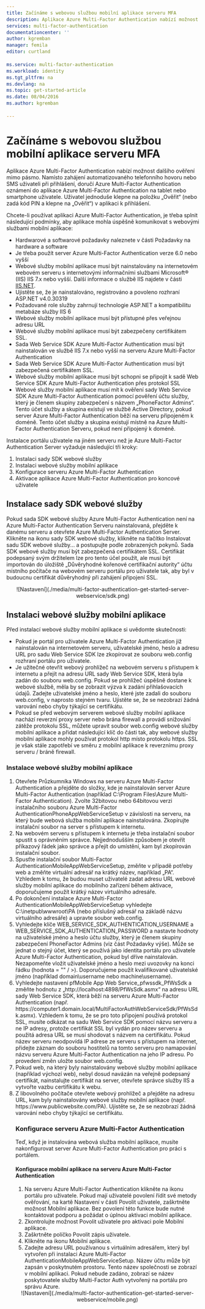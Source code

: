 ```yaml
---
title: Začínáme s webovou službou mobilní aplikace serveru MFA
description: Aplikace Azure Multi-Factor Authentication nabízí možnost dalšího ověření mimo pásmo.  To umožňuje serveru MFA používat nabízená oznámení pro uživatele.
services: multi-factor-authentication
documentationcenter: ''
author: kgremban
manager: femila
editor: curtland

ms.service: multi-factor-authentication
ms.workload: identity
ms.tgt_pltfrm: na
ms.devlang: na
ms.topic: get-started-article
ms.date: 08/04/2016
ms.author: kgremban

---
```

# Začínáme s webovou službou mobilní aplikace serveru MFA
Aplikace Azure Multi-Factor Authentication nabízí možnost dalšího ověření mimo pásmo. Namísto zahájení automatizovaného telefonního hovoru nebo SMS uživateli při přihlášení, doručí Azure Multi-Factor Authentication oznámení do aplikace Azure Multi-Factor Authentication na tablet nebo smartphone uživatele. Uživatel jednoduše klepne na položku „Ověřit“ (nebo zadá kód PIN a klepne na „Ověřit“) v aplikaci k přihlášení.

Chcete-li používat aplikaci Azure Multi-Factor Authentication, je třeba splnit následující podmínky, aby aplikace mohla úspěšně komunikovat s webovými službami mobilní aplikace:

* Hardwarové a softwarové požadavky naleznete v části Požadavky na hardware a software
* Je třeba použít server Azure Multi-Factor Authentication verze 6.0 nebo vyšší
* Webové služby mobilní aplikace musí být nainstalovány na internetovém webovém serveru s internetovými informačními službami Microsoft® (IIS) IIS 7.x nebo vyšší.  Další informace o službě IIS najdete v části [IIS.NET](http://www.iis.net/).
* Ujistěte se, že je nainstalováno, registrováno a povoleno rozhraní ASP.NET v4.0.30319
* Požadované role služby zahrnují technologie ASP.NET a kompatibilitu metabáze služby IIS 6
* Webové služby mobilní aplikace musí být přístupné přes veřejnou adresu URL
* Webové služby mobilní aplikace musí být zabezpečeny certifikátem SSL.
* Sada Web Service SDK Azure Multi-Factor Authentication musí být nainstalován ve službě IIS 7.x nebo vyšší na serveru Azure Multi-Factor Authentication
* Sada Web Service SDK Azure Multi-Factor Authentication musí být zabezpečená certifikátem SSL.
* Webové služby mobilní aplikace musí být schopni se připojit k sadě Web Service SDK Azure Multi-Factor Authentication přes protokol SSL
* Webové služby mobilní aplikace musí mít k ověření sady Web Service SDK Azure Multi-Factor Authentication pomocí pověření účtu služby, který je členem skupiny zabezpečení s názvem „PhoneFactor Admins“. Tento účet služby a skupina existují ve službě Active Directory, pokud server Azure Multi-Factor Authentication běží na serveru připojeném k doméně. Tento účet služby a skupina existují místně na Azure Multi-Factor Authentication Serveru, pokud není připojený k doméně.

Instalace portálu uživatele na jiném serveru než je Azure Multi-Factor Authentication Server vyžaduje následující tři kroky:

1. Instalaci sady SDK webové služby
2. Instalaci webové služby mobilní aplikace
3. Konfigurace serveru Azure Multi-Factor Authentication
4. Aktivace aplikace Azure Multi-Factor Authentication pro koncové uživatele

## Instalace sady SDK webové služby
Pokud sada SDK webové služby Azure Multi-Factor Authentication není na Azure Multi-Factor Authentication Serveru nainstalovaná, přejděte k danému serveru a otevřete Azure Multi-Factor Authentication Server. Klikněte na ikonu sady SDK webové služby, klikněte na tlačítko Instalovat sadu SDK webové služby... a postupujte podle zobrazených pokynů. Sada SDK webové služby musí být zabezpečená certifikátem SSL. Certifikát podepsaný svým držitelem lze pro tento účel použít, ale musí být importován do úložiště „Důvěryhodné kořenové certifikační autority“ účtu místního počítače na webovém serveru portálu pro uživatele tak, aby byl v budoucnu certifikát důvěryhodný při zahájení připojení SSL.

<center>![Nastavení](./media/multi-factor-authentication-get-started-server-webservice/sdk.png)</center>

## Instalaci webové služby mobilní aplikace
Před instalací webové služby mobilní aplikace si uvědomte skutečnosti:

* Pokud je portál pro uživatele Azure Multi-Factor Authentication již nainstalován na internetovém serveru, uživatelské jméno, heslo a adresu URL pro sadu Web Service SDK lze zkopírovat ze souboru web.config rozhraní portálu pro uživatele.
* Je užitečné otevřít webový prohlížeč na webovém serveru s přístupem k internetu a přejít na adresu URL sady Web Service SDK, která byla zadán do souboru web.config. Pokud se prohlížeč úspěšně dostane k webové službě, měla by se zobrazit výzva k zadání přihlašovacích údajů. Zadejte uživatelské jméno a heslo, které jste zadali do souboru web.config, v naprosto stejném tvaru. Ujistěte se, že se nezobrazí žádná varování nebo chyby týkající se certifikátu.
* Pokud se před webovým serverem webové služby mobilní aplikace nachází reverzní proxy server nebo brána firewall a provádí snižování zátěže protokolu SSL, můžete upravit soubor web.config webové služby mobilní aplikace a přidat následující klíč do části <appSettings> tak, aby webové služby mobilní aplikace mohly používat protokol http místo protokolu https. SSL je však stále zapotřebí ve směru z mobilní aplikace k reverznímu proxy serveru / bráně firewall. <add key="SSL_REQUIRED" value="false"/>

### Instalace webové služby mobilní aplikace
<ol>

<li>Otevřete Průzkumníka Windows na serveru Azure Multi-Factor Authentication a přejděte do složky, kde je nainstalován server Azure Multi-Factor Authentication (například C:\Program Files\Azure Multi-Factor Authentication). Zvolte 32bitovou nebo 64bitovou verzi instalačního souboru Azure Multi-Factor AuthenticationPhoneAppWebServiceSetup v závislosti na serveru, na který bude webová služba mobilní aplikace nainstalována. Zkopírujte instalační soubor na server s přístupem k internetu.</li>

<li>Na webovém serveru s přístupem k internetu je třeba instalační soubor spustit s oprávněním správce. Nejjednodušším způsobem je otevřít příkazový řádek jako správce a přejít do umístění, kam byl zkopírován instalační soubor.</li>  

<li>Spusťte instalační soubor Multi-Factor AuthenticationMobileAppWebServiceSetup, změňte v případě potřeby web a změňte virtuální adresář na krátký název, například „PA“. Vzhledem k tomu, že budou muset uživatelé zadat adresu URL webové služby mobilní aplikace do mobilního zařízení během aktivace, doporučujeme použít krátký název virtuálního adresáře.</li>

<li>Po dokončení instalace Azure Multi-Factor AuthenticationMobileAppWebServiceSetup vyhledejte C:\inetpub\wwwroot\PA (nebo příslušný adresář na základě názvu virtuálního adresáře) a upravte soubor web.config.</li>  

<li>Vyhledejte klíče WEB_SERVICE_SDK_AUTHENTICATION_USERNAME a WEB_SERVICE_SDK_AUTHENTICATION_PASSWORD a nastavte hodnoty na uživatelské jméno a heslo účtu služby, který je členem skupiny zabezpečení PhoneFactor Admins (viz část Požadavky výše). Může se jednat o stejný účet, který se používá jako identita portálu pro uživatele Azure Multi-Factor Authentication, pokud byl dříve nainstalován. Nezapomeňte vložit uživatelské jméno a heslo mezi uvozovky na konci řádku (hodnota = "" / >). Doporučujeme použít kvalifikované uživatelské jméno (například domain\username nebo machine\username).</li>  

<li>Vyhledejte nastavení pfMobile App Web Service_pfwssdk_PfWsSdk a změňte hodnotu z „http://localhost:4898/PfWsSdk.asmx“ na adresu URL sady Web Service SDK, která běží na serveru Azure Multi-Factor Authentication (např. https://computer1.domain.local/MultiFactorAuthWebServiceSdk/PfWsSdk.asmx). Vzhledem k tomu, že se pro toto připojení používá protokol SSL, musíte odkázat na sadu Web Service SDK pomocí názvu serveru a ne IP adresy, protože certifikát SSL byl vydán pro název serveru a použitá adresa URL se musí shodovat s názvem na certifikátu. Pokud název serveru neodpovídá IP adrese ze serveru s přístupem na internet, přidejte záznam do souboru hostitelů na tomto serveru pro namapování názvu serveru Azure Multi-Factor Authentication na jeho IP adresu. Po provedení změn uložte soubor web.config.</li>  

<li>Pokud web, na který byly nainstalovány webové služby mobilní aplikace (například výchozí web), nebyl dosud navázán na veřejně podepsaný certifikát, nainstalujte certifikát na server, otevřete správce služby IIS a vytvořte vazbu certifikátu k webu.</li>  

<li>Z libovolného počítače otevřete webový prohlížeč a přejděte na adresu URL, kam byly nainstalovány webové služby mobilní aplikace (např. https://www.publicwebsite.com/PA). Ujistěte se, že se nezobrazí žádná varování nebo chyby týkající se certifikátu.</li>

### Konfigurace serveru Azure Multi-Factor Authentication
Teď, když je instalována webová služba mobilní aplikace, musíte nakonfigurovat server Azure Multi-Factor Authentication pro práci s portálem.

#### Konfigurace mobilní aplikace na serveru Azure Multi-Factor Authentication
1. Na serveru Azure Multi-Factor Authentication klikněte na ikonu portálu pro uživatele. Pokud mají uživatelé povolení řídit své metody ověřování, na kartě Nastavení v části Povolit uživatele, zaškrtněte možnost Mobilní aplikace. Bez povolení této funkce bude nutné kontaktovat podporu a požádat o úplnou aktivaci mobilní aplikace.
2. Zkontrolujte možnost Povolit uživatele pro aktivaci pole Mobilní aplikace.
3. Zaškrtněte políčko Povolit zápis uživatele.
4. Klikněte na ikonu Mobilní aplikace.
5. Zadejte adresu URL používanou s virtuálním adresářem, který byl vytvořen při instalaci Azure Multi-Factor AuthenticationMobileAppWebServiceSetup. Název účtu může být zapsán v poskytnutém prostoru. Tento název společnosti se zobrazí v mobilní aplikaci. Pokud nebude zadáno, zobrazí se název poskytovatele služby Multi-Factor Auth vytvořený na portálu pro správu Azure.

<center>![Nastavení](./media/multi-factor-authentication-get-started-server-webservice/mobile.png)</center>



<!--HONumber=Sep16_HO3-->


